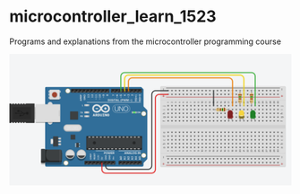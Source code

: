 # microcontroller_learn_1523
Programs and explanations from the microcontroller programming course

![Header Picture](aaa.png)
